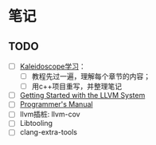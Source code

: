 # 笔记

## TODO
- [ ] [Kaleidoscope学习](https://releases.llvm.org/20.1.0/docs/tutorial/MyFirstLanguageFrontend/index.html)：
  - [ ] 教程先过一遍，理解每个章节的内容；
  - [ ] 用c++项目重写，并整理笔记
- [ ] [Getting Started with the LLVM System](https://releases.llvm.org/20.1.0/docs/GettingStarted.html)
- [ ] [Programmer's Manual](https://releases.llvm.org/20.1.0/docs/ProgrammersManual.html)
- [ ] llvm插桩: llvm-cov
- [ ] Libtooling
- [ ] clang-extra-tools